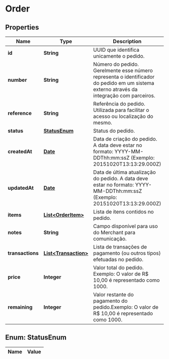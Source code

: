 
# Order

## Properties
Name | Type | Description | Notes
------------ | ------------- | ------------- | -------------
**id** | **String** | UUID que identifica unicamente o pedido. | 
**number** | **String** | Número do pedido. Gerelmente esse número representa o identificador do pedido em um sistema externo através da integração com parceiros. |  [optional]
**reference** | **String** | Referência do pedido. Utilizada para facilitar o acesso ou localização do mesmo. |  [optional]
**status** | [**StatusEnum**](#StatusEnum) | Status do pedido. | 
**createdAt** | [**Date**](Date.md) | Data de criação do pedido. A data deve estar no formato: YYYY-MM-DDThh:mm:ssZ (Exemplo: 20151020T13:13:29.000Z) | 
**updatedAt** | [**Date**](Date.md) | Data de última atualização do pedido. A data deve estar no formato: YYYY-MM-DDThh:mm:ssZ (Exemplo: 20151020T13:13:29.000Z) | 
**items** | [**List&lt;OrderItem&gt;**](OrderItem.md) | Lista de itens contidos no pedido. | 
**notes** | **String** | Campo disponível para uso do Merchant para comunicação. |  [optional]
**transactions** | [**List&lt;Transaction&gt;**](Transaction.md) | Lista de transações de pagamento (ou outros tipos) efetuadas no pedido. | 
**price** | **Integer** | Valor total do pedido. Exemplo: O valor de R$ 10,00 é representado como 1000. | 
**remaining** | **Integer** | Valor restante do pagamento do pedido.Exemplo: O valor de R$ 10,00 é representado como 1000. | 


<a name="StatusEnum"></a>
## Enum: StatusEnum
Name | Value
---- | -----




